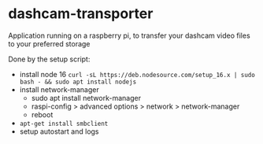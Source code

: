 # dashcam-transporter
Application running on a raspberry pi, to transfer your dashcam video files to your preferred storage


Done by the setup script:
- install node 16
`curl -sL https://deb.nodesource.com/setup_16.x | sudo bash - && sudo apt install nodejs`
- install network-manager 
    - sudo apt install network-manager
    - raspi-config > advanced options > network > network-manager 
    - reboot
- `apt-get install smbclient`
- setup autostart and logs